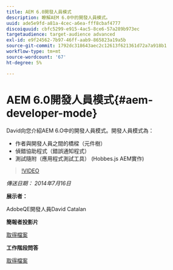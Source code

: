 ```yaml
---
title: AEM 6.0開發人員模式
description: 瞭解AEM 6.0中的開發人員模式。
uuid: ade5e9fd-a81a-4cec-a6ea-fff8cbaf4777
discoiquuid: cbfc5299-e915-4ac5-8ce6-57a289b973ec
targetaudience: target-audience advanced
exl-id: e9f24562-7b97-46ff-aab9-865823a19a5b
source-git-commit: 1792dc318643aec2c12613f621361d72a7a918b1
workflow-type: tm+mt
source-wordcount: '67'
ht-degree: 5%

---
```


# AEM 6.0開發人員模式{#aem-developer-mode}

David向您介紹AEM 6.O中的開發人員模式。開發人員模式為：

* 作者與開發人員之間的橋樑（元件樹）
* 偵錯協助程式（錯誤通知程式）
* 測試隨附（應用程式測試工具） (Hobbes.js AEM實作)

>[!VIDEO](https://video.tv.adobe.com/v/19501/?quality=9)

*傳送日期： 2014年7月16日*

**展示者：**

AdobeQE開發人員David Catalan

**簡報者投影片**

[取得檔案](assets/aem-6-developer-mode-07-16-14.pdf)

**工作階段問答**

[取得檔案](assets/q-a-developer-mode-7-16-14.pdf)
<!--
[Get back to the Overview](https://helpx.adobe.com/experience-manager/kt/eseminars/gems/aem-index.html)
-->
